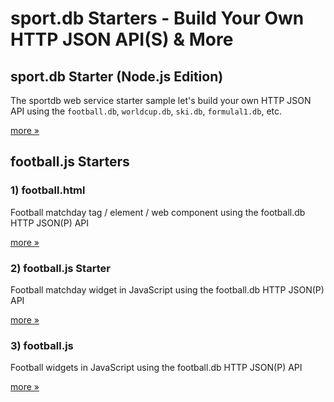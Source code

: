 # sport.db Starters - Build Your Own HTTP JSON API(S) & More



## sport.db Starter (Node.js Edition)

The sportdb web service starter sample let's build your own HTTP JSON API using the
`football.db`, `worldcup.db`, `ski.db`, `formulal1.db`, etc.

[more »](sport.db.starter.node.js)





## football.js Starters

### 1) football.html

Football matchday tag / element / web component using the football.db HTTP JSON(P) API

[more »](football.html)


### 2) football.js Starter

Football matchday widget in JavaScript using the football.db HTTP JSON(P) API


[more »](football.js.starter)


### 3) football.js

Football widgets in JavaScript using the football.db HTTP JSON(P) API

[more »](football.js)

